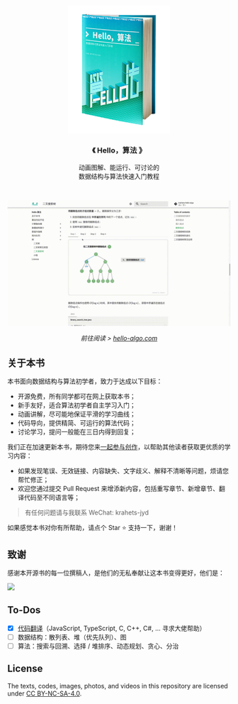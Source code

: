 <p align="center">
  <a href="https://www.hello-algo.com/">
    <img src="docs/index.assets/conceptual_rendering.png" width="230">
  </a>
</p>

<h3 align="center">
  《 Hello，算法 》
</h3>

<p align="center"> 
  动画图解、能运行、可讨论的</br>数据结构与算法快速入门教程
</p>

</br>

<p align="center">
  <img src="docs/index.assets/animation.gif" width="700">
</p>

<p align="center">
  <em>
    前往阅读 >
    <a href="https://www.hello-algo.com/">
    hello-algo.com
    </a>
  </em>
</p>

## 关于本书

本书面向数据结构与算法初学者，致力于达成以下目标：

- 开源免费，所有同学都可在网上获取本书；
- 新手友好，适合算法初学者自主学习入门；
- 动画讲解，尽可能地保证平滑的学习曲线；
- 代码导向，提供精简、可运行的算法代码；
- 讨论学习，提问一般能在三日内得到回复；

我们正在加速更新本书，期待您来[一起参与创作](https://www.hello-algo.com/chapter_preface/contribution/)，以帮助其他读者获取更优质的学习内容：

- 如果发现笔误、无效链接、内容缺失、文字歧义、解释不清晰等问题，烦请您帮忙修正；
- 欢迎您通过提交 Pull Request 来增添新内容，包括重写章节、新增章节、翻译代码至不同语言等；

> 有任何问题请与我联系 WeChat: krahets-jyd

如果感觉本书对你有所帮助，请点个 Star :star: 支持一下，谢谢！

## 致谢

感谢本开源书的每一位撰稿人，是他们的无私奉献让这本书变得更好，他们是：

<a href="https://github.com/krahets/hello-algo/graphs/contributors">
  <img src="https://contrib.rocks/image?repo=krahets/hello-algo" />
</a>

## To-Dos

- [x] [代码翻译](https://github.com/krahets/hello-algo/issues/15)（JavaScript, TypeScript, C, C++, C#, ... 寻求大佬帮助）
- [ ] 数据结构：散列表、堆（优先队列）、图
- [ ] 算法：搜索与回溯、选择 / 堆排序、动态规划、贪心、分治

## License

The texts, codes, images, photos, and videos in this repository are licensed under [CC BY-NC-SA-4.0](https://creativecommons.org/licenses/by-nc-sa/4.0/).
